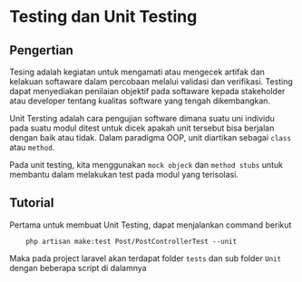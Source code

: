 # Testing dan Unit Testing
## Pengertian
Tesing adalah kegiatan untuk mengamati atau mengecek artifak dan kelakuan softaware dalam percobaan melalui validasi dan verifikasi. Testing dapat menyediakan penilaian objektif pada softaware kepada stakeholder atau developer tentang kualitas software yang tengah dikembangkan.

Unit Tersting adalah cara pengujian software dimana suatu uni individu pada suatu modul ditest untuk dicek apakah unit tersebut bisa berjalan dengan baik atau tidak. Dalam paradigma OOP, unit diartikan sebagai `class` atau `method`.

Pada unit testing, kita menggunakan `mock objeck` dan `method stubs` untuk membantu dalam melakukan test pada modul yang terisolasi.

## Tutorial
Pertama untuk membuat Unit Testing, dapat menjalankan command berikut
```
    php artisan make:test Post/PostControllerTest --unit
```

Maka pada project laravel akan terdapat folder `tests` dan sub folder `Unit` dengan beberapa script di dalamnya